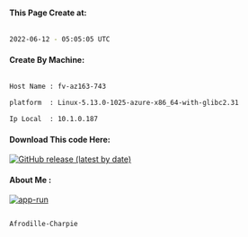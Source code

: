 
   
#### This Page Create at:

```bash

2022-06-12 - 05:05:05 UTC

```

#### Create By Machine:

```bash

Host Name : fv-az163-743

platform  : Linux-5.13.0-1025-azure-x86_64-with-glibc2.31

Ip Local  : 10.1.0.187

```
#### Download This code Here:

[![GitHub release (latest by date)](https://img.shields.io/github/v/release/Afrodille-Charpie/App-Run-1?style=for-the-badge&label=Download)](https://github.com/Afrodille-Charpie/App-Run-1/releases) 

</p> 

#### About Me :

[![app-run](https://github.com/Afrodille-Charpie/App-Run-1/actions/workflows/app-run.yml/badge.svg)](https://github.com/Afrodille-Charpie/App-Run-1/actions/workflows/app-run.yml)

```bash

Afrodille-Charpie

```

